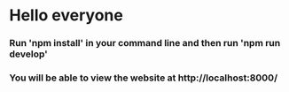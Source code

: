 # Hello everyone

### Run 'npm install' in your command line and then run 'npm run develop'
### You will be able to view the website at http://localhost:8000/


